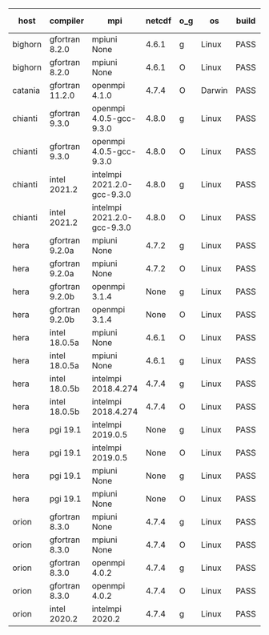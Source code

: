 

| host     | compiler                              | mpi                      | netcdf        | o_g        | os       | build       | u_pass          | u_fail          | s_pass            | s_fail            | e_pass             | e_fail             | nuopc_pass       | nuopc_fail       | artifacts link          |
|----------|---------------------------------------|--------------------------|---------------|------------|----------|-------------|-----------------|-----------------|-------------------|-------------------|--------------------|--------------------|------------------|------------------|-------------------------|
| bighorn | gfortran 8.2.0 | mpiuni None  | 4.6.1  | g | Linux | PASS | None | None | None | None | None | None | None | None | <a href="https://github.com/esmf-org/esmf-test-artifacts/tree/b0bb5522fb86bb32d67ef8d451c6d50108351217/develop/gfortran/8.2.0/g/mpiuni/None" target="_blank">b0bb552</a> | 
| bighorn | gfortran 8.2.0 | mpiuni None  | 4.6.1  | O | Linux | PASS | 12338 | 0 | 8 | 0 | 43 | 0 | None | None | <a href="https://github.com/esmf-org/esmf-test-artifacts/tree/cae4a3d67787b333c935d92d23e4c9da018046aa/develop/gfortran/8.2.0/O/mpiuni/None" target="_blank">cae4a3d</a> | 
| catania | gfortran 11.2.0 | openmpi 4.1.0  | 4.7.4  | O | Darwin | PASS | None | None | None | None | None | None | None | None | <a href="https://github.com/esmf-org/esmf-test-artifacts/tree/932e00098dd164e1e66dc9c29b5bf1f4b8511215/develop/gfortran/11.2.0/O/openmpi/4.1.0" target="_blank">932e000</a> | 
| chianti | gfortran 9.3.0 | openmpi 4.0.5-gcc-9.3.0  | 4.8.0  | g | Linux | PASS | 13917 | 1 | 49 | 0 | 80 | 0 | 52 | 0 | <a href="https://github.com/esmf-org/esmf-test-artifacts/tree/bf5bfc294be10d286a68f3ed674858bd7c8cd105/develop/gfortran/9.3.0/g/openmpi/4.0.5-gcc-9.3.0" target="_blank">bf5bfc2</a> | 
| chianti | gfortran 9.3.0 | openmpi 4.0.5-gcc-9.3.0  | 4.8.0  | O | Linux | PASS | 13918 | 0 | 49 | 0 | 80 | 0 | 52 | 0 | <a href="https://github.com/esmf-org/esmf-test-artifacts/tree/a67be78a9391bd1b1f5f46b1c481b079fd5d17d1/develop/gfortran/9.3.0/O/openmpi/4.0.5-gcc-9.3.0" target="_blank">a67be78</a> | 
| chianti | intel 2021.2 | intelmpi 2021.2.0-gcc-9.3.0  | 4.8.0  | g | Linux | PASS | 13918 | 0 | 49 | 0 | 80 | 0 | 52 | 0 | <a href="https://github.com/esmf-org/esmf-test-artifacts/tree/d7807ce443f1aaae05268716bc89dd9d434cd821/develop/intel/2021.2/g/intelmpi/2021.2.0-gcc-9.3.0" target="_blank">d7807ce</a> | 
| chianti | intel 2021.2 | intelmpi 2021.2.0-gcc-9.3.0  | 4.8.0  | O | Linux | PASS | 13918 | 0 | 49 | 0 | 80 | 0 | 52 | 0 | <a href="https://github.com/esmf-org/esmf-test-artifacts/tree/fb23ffa33a1fc9a9f70ec2fc05db5a89af10d26b/develop/intel/2021.2/O/intelmpi/2021.2.0-gcc-9.3.0" target="_blank">fb23ffa</a> | 
| hera | gfortran 9.2.0a | mpiuni None  | 4.7.2  | g | Linux | PASS | 12338 | 0 | 8 | 0 | 43 | 0 | None | None | <a href="https://github.com/esmf-org/esmf-test-artifacts/tree/9eff3079712fe1d2fc518f15b7f539e585d4f5df/develop/gfortran/9.2.0a/g/mpiuni/None" target="_blank">9eff307</a> | 
| hera | gfortran 9.2.0a | mpiuni None  | 4.7.2  | O | Linux | PASS | 12338 | 0 | 8 | 0 | 43 | 0 | None | None | <a href="https://github.com/esmf-org/esmf-test-artifacts/tree/01bde068a48bc5f767f976e0a734dd133f429365/develop/gfortran/9.2.0a/O/mpiuni/None" target="_blank">01bde06</a> | 
| hera | gfortran 9.2.0b | openmpi 3.1.4  | None  | g | Linux | PASS | 13918 | 0 | 49 | 0 | 80 | 0 | 52 | 0 | <a href="https://github.com/esmf-org/esmf-test-artifacts/tree/0b61edcc88ff5753ed81f916b3c68e4459aa02b7/develop/gfortran/9.2.0b/g/openmpi/3.1.4" target="_blank">0b61edc</a> | 
| hera | gfortran 9.2.0b | openmpi 3.1.4  | None  | O | Linux | PASS | 13918 | 0 | 49 | 0 | 80 | 0 | 52 | 0 | <a href="https://github.com/esmf-org/esmf-test-artifacts/tree/adfe2091fa1e47624a0a89d8ed49b95e4cf3b156/develop/gfortran/9.2.0b/O/openmpi/3.1.4" target="_blank">adfe209</a> | 
| hera | intel 18.0.5a | mpiuni None  | 4.6.1  | O | Linux | PASS | 12338 | 0 | 8 | 0 | 43 | 0 | None | None | <a href="https://github.com/esmf-org/esmf-test-artifacts/tree/009f1c9122496493428216a9a404df51d6596e31/develop/intel/18.0.5a/O/mpiuni/None" target="_blank">009f1c9</a> | 
| hera | intel 18.0.5a | mpiuni None  | 4.6.1  | g | Linux | PASS | 12338 | 0 | 8 | 0 | 43 | 0 | None | None | <a href="https://github.com/esmf-org/esmf-test-artifacts/tree/10316f904f6cb13e076cf72f076ca3706097ccd3/develop/intel/18.0.5a/g/mpiuni/None" target="_blank">10316f9</a> | 
| hera | intel 18.0.5b | intelmpi 2018.4.274  | 4.7.4  | g | Linux | PASS | 13918 | 0 | 49 | 0 | 80 | 0 | 52 | 0 | <a href="https://github.com/esmf-org/esmf-test-artifacts/tree/dea17634df51b4a5c15ec38a208c64f82a62befe/develop/intel/18.0.5b/g/intelmpi/2018.4.274" target="_blank">dea1763</a> | 
| hera | intel 18.0.5b | intelmpi 2018.4.274  | 4.7.4  | O | Linux | PASS | 13918 | 0 | 49 | 0 | 80 | 0 | 52 | 0 | <a href="https://github.com/esmf-org/esmf-test-artifacts/tree/0c39c678c22cd8fd812126b71430402bbb10f22c/develop/intel/18.0.5b/O/intelmpi/2018.4.274" target="_blank">0c39c67</a> | 
| hera | pgi 19.1 | intelmpi 2019.0.5  | None  | g | Linux | PASS | None | None | None | None | None | None | None | None | <a href="https://github.com/esmf-org/esmf-test-artifacts/tree/26d3500a424edcb4bdcf1f0a703962dcea563912/develop/pgi/19.1/g/intelmpi/2019.0.5" target="_blank">26d3500</a> | 
| hera | pgi 19.1 | intelmpi 2019.0.5  | None  | O | Linux | PASS | None | None | None | None | None | None | None | None | <a href="https://github.com/esmf-org/esmf-test-artifacts/tree/766ddd4a70477793c79263e6314e4b14bc8cb6fa/develop/pgi/19.1/O/intelmpi/2019.0.5" target="_blank">766ddd4</a> | 
| hera | pgi 19.1 | mpiuni None  | None  | g | Linux | PASS | None | None | None | None | None | None | None | None | <a href="https://github.com/esmf-org/esmf-test-artifacts/tree/8b3a343dceccce9421f06b50d861911e63930c74/develop/pgi/19.1/g/mpiuni/None" target="_blank">8b3a343</a> | 
| hera | pgi 19.1 | mpiuni None  | None  | O | Linux | PASS | 11713 | 625 | 6 | 2 | 40 | 3 | None | None | <a href="https://github.com/esmf-org/esmf-test-artifacts/tree/b769e228989816a23390cd9267f6e2fe89a6b0ab/develop/pgi/19.1/O/mpiuni/None" target="_blank">b769e22</a> | 
| orion | gfortran 8.3.0 | mpiuni None  | 4.7.4  | g | Linux | PASS | None | None | None | None | None | None | None | None | <a href="https://github.com/esmf-org/esmf-test-artifacts/tree/f8ee0dd8436f79fabe0a5afe869d49286623885c/develop/gfortran/8.3.0/g/mpiuni/None" target="_blank">f8ee0dd</a> | 
| orion | gfortran 8.3.0 | mpiuni None  | 4.7.4  | O | Linux | PASS | None | None | None | None | None | None | None | None | <a href="https://github.com/esmf-org/esmf-test-artifacts/tree/9330b8b3e0063bb2bf02e24d6944270acb95a746/develop/gfortran/8.3.0/O/mpiuni/None" target="_blank">9330b8b</a> | 
| orion | gfortran 8.3.0 | openmpi 4.0.2  | 4.7.4  | g | Linux | PASS | None | None | None | None | None | None | None | None | <a href="https://github.com/esmf-org/esmf-test-artifacts/tree/7cbeb066a532935d22f9b9ec8b20cfcc0bc0aea4/develop/gfortran/8.3.0/g/openmpi/4.0.2" target="_blank">7cbeb06</a> | 
| orion | gfortran 8.3.0 | openmpi 4.0.2  | 4.7.4  | O | Linux | PASS | None | None | None | None | None | None | None | None | <a href="https://github.com/esmf-org/esmf-test-artifacts/tree/95e9164f4be005f099a3b04dbb547dac057d7ed8/develop/gfortran/8.3.0/O/openmpi/4.0.2" target="_blank">95e9164</a> | 
| orion | intel 2020.2 | intelmpi 2020.2  | 4.7.4  | g | Linux | PASS | None | None | None | None | None | None | None | None | <a href="https://github.com/esmf-org/esmf-test-artifacts/tree/a3a526eae81d7613787fc9c8f48decad8b097623/develop/intel/2020.2/g/intelmpi/2020.2" target="_blank">a3a526e</a> | 
